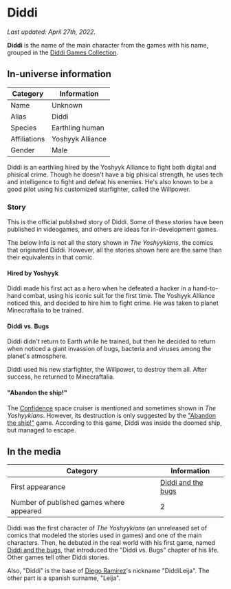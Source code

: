 # Diddi

_Last updated: April 27th, 2022._

**Diddi** is the name of the main character from the games with his name, grouped in the
[Diddi Games Collection](https://itch.io/c/1927005/diddi-games-collection).

## In-universe information

| Category | Information |
|---|---|
| Name | Unknown |
| Alias | Diddi |
| Species | Earthling human |
| Affiliations | Yoshyyk Alliance |
| Gender | Male |

Diddi is an earthling hired by the Yoshyyk Alliance to fight both digital and phisical crime.
Though he doesn't have a big phisical strength, he uses tech and intelligence to fight and
defeat his enemies. He's also known to be a good pilot using his customized starfighter, called
the Willpower.

### Story

This is the official published story of Diddi. Some of these stories have been published in videogames,
and others are ideas for in-development games.

The below info is not all the story shown in _The Yoshyykians_, the comics that originated Diddi. However,
all the stories shown here are the same than their equivalents in that comic.

#### Hired by Yoshyyk

Diddi made his first act as a hero when he defeated a hacker in a hand-to-hand combat, using his iconic suit
for the first time. The Yoshyyk Alliance noticed this, and decided to hire him to fight crime. He was taken to
planet Minecraftalia to be trained.

#### Diddi vs. Bugs

Diddi didn't return to Earth while he trained, but then he decided to return when noticed a giant invassion
of bugs, bacteria and viruses among the planet's atmosphere.

Diddi used his new starfighter, the Willpower, to destroy them all. After success, he returned to Minecraftalia.

#### "Abandon the ship!"

The [Confidence](Confidence) space cruiser is mentioned and sometimes shown in _The Yoshyykians_. However,
its destruction is only suggested by the ["Abandon the ship!"](Abandon_the_Ship) game. According to this game,
Diddi was inside the doomed ship, but managed to escape.

## In the media

| Category | Information |
|---|---|
| First appearance | [Diddi and the bugs](https://diddileija.itch.io/diddi-and-the-bugs) |
| Number of published games where appeared | 2 |

Diddi was the first character of _The Yoshyykians_ (an unreleased set of comics that modeled the stories used in games) and one of
the main characters. Then, he debuted in the real world with his first game, named [Diddi and the bugs](https://diddileija.itch.io/diddi-and-the-bugs),
that introduced the "Diddi vs. Bugs" chapter of his life. Other games tell other Diddi stories.

Also, "Diddi" is the base of [Diego Ramirez](https://diddileija.github.io)'s nickname "DiddiLeija". The other part is a spanish
surname, "Leija".
